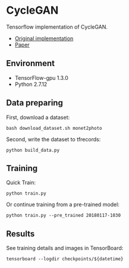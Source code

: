 # CycleGAN
Tensorflow implementation of CycleGAN.
* [Original implementation](https://github.com/junyanz/CycleGAN/)
* [Paper](https://arxiv.org/abs/1703.10593)

## Environment
* TensorFlow-gpu 1.3.0
* Python 2.7.12

## Data preparing
First, download a dataset:
```
bash download_dataset.sh monet2photo
```
Second, write the dataset to tfrecords:
```
python build_data.py
```

## Training
Quick Train:
```
python train.py
```
Or continue training from a pre-trained model:
```
python train.py --pre_trained 20180117-1030
```

## Results
See training details and images in TensorBoard:
```
tensorboard --logdir checkpoints/${datetime}
```
